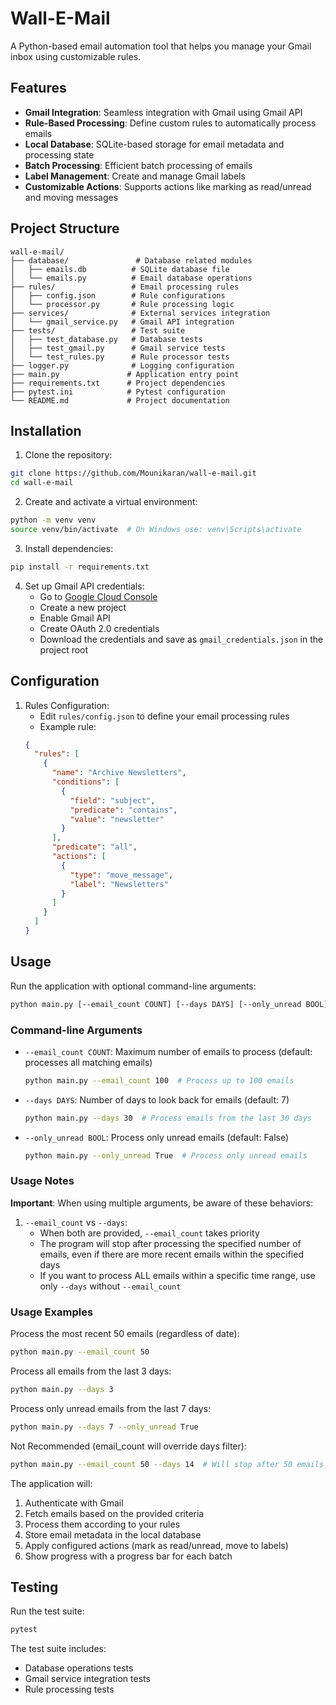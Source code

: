# Wall-E-Mail

A Python-based email automation tool that helps you manage your Gmail inbox using customizable rules.

## Features

- **Gmail Integration**: Seamless integration with Gmail using Gmail API
- **Rule-Based Processing**: Define custom rules to automatically process emails
- **Local Database**: SQLite-based storage for email metadata and processing state
- **Batch Processing**: Efficient batch processing of emails
- **Label Management**: Create and manage Gmail labels
- **Customizable Actions**: Supports actions like marking as read/unread and moving messages

## Project Structure

```
wall-e-mail/
├── database/               # Database related modules
│   ├── emails.db          # SQLite database file
│   └── emails.py          # Email database operations
├── rules/                 # Email processing rules
│   ├── config.json        # Rule configurations
│   └── processor.py       # Rule processing logic
├── services/              # External services integration
│   └── gmail_service.py   # Gmail API integration
├── tests/                 # Test suite
│   ├── test_database.py   # Database tests
│   ├── test_gmail.py      # Gmail service tests
│   └── test_rules.py      # Rule processor tests
├── logger.py              # Logging configuration
├── main.py               # Application entry point
├── requirements.txt      # Project dependencies
├── pytest.ini            # Pytest configuration
└── README.md             # Project documentation 
```

## Installation

1. Clone the repository:
```bash
git clone https://github.com/Mounikaran/wall-e-mail.git
cd wall-e-mail
```

2. Create and activate a virtual environment:
```bash
python -m venv venv
source venv/bin/activate  # On Windows use: venv\Scripts\activate
```

3. Install dependencies:
```bash
pip install -r requirements.txt
```

4. Set up Gmail API credentials:
   - Go to [Google Cloud Console](https://console.cloud.google.com)
   - Create a new project
   - Enable Gmail API
   - Create OAuth 2.0 credentials
   - Download the credentials and save as `gmail_credentials.json` in the project root

## Configuration

1. Rules Configuration:
   - Edit `rules/config.json` to define your email processing rules
   - Example rule:
   ```json
   {
     "rules": [
       {
         "name": "Archive Newsletters",
         "conditions": [
           {
             "field": "subject",
             "predicate": "contains",
             "value": "newsletter"
           }
         ],
         "predicate": "all",
         "actions": [
           {
             "type": "move_message",
             "label": "Newsletters"
           }
         ]
       }
     ]
   }
   ```

## Usage

Run the application with optional command-line arguments:
```bash
python main.py [--email_count COUNT] [--days DAYS] [--only_unread BOOL]
```

### Command-line Arguments

- `--email_count COUNT`: Maximum number of emails to process (default: processes all matching emails)
  ```bash
  python main.py --email_count 100  # Process up to 100 emails
  ```

- `--days DAYS`: Number of days to look back for emails (default: 7)
  ```bash
  python main.py --days 30  # Process emails from the last 30 days
  ```

- `--only_unread BOOL`: Process only unread emails (default: False)
  ```bash
  python main.py --only_unread True  # Process only unread emails
  ```

### Usage Notes

**Important**: When using multiple arguments, be aware of these behaviors:

1. `--email_count` vs `--days`:
   - When both are provided, `--email_count` takes priority
   - The program will stop after processing the specified number of emails, even if there are more recent emails within the specified days
   - If you want to process ALL emails within a specific time range, use only `--days` without `--email_count`

### Usage Examples

Process the most recent 50 emails (regardless of date):
```bash
python main.py --email_count 50
```

Process all emails from the last 3 days:
```bash
python main.py --days 3
```

Process only unread emails from the last 7 days:
```bash
python main.py --days 7 --only_unread True
```

Not Recommended (email_count will override days filter):
```bash
python main.py --email_count 50 --days 14  # Will stop after 50 emails
```

The application will:
1. Authenticate with Gmail
2. Fetch emails based on the provided criteria
3. Process them according to your rules
4. Store email metadata in the local database
5. Apply configured actions (mark as read/unread, move to labels)
6. Show progress with a progress bar for each batch

## Testing

Run the test suite:
```bash
pytest
```

The test suite includes:
- Database operations tests
- Gmail service integration tests
- Rule processing tests
